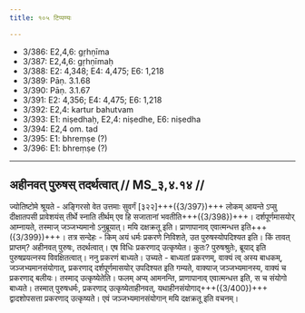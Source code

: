 ```yaml
---
title: १०५ टिप्पण्यः

---
```

- 3/386: E2,4,6: gṛhṇīma
- 3/387: E2,4,6: gṛhṇīmaḥ
- 3/388: E2: 4,348; E4: 4,475; E6: 1,218
- 3/389: Pāṇ. 3.1.68
- 3/390: Pāṇ. 3.1.67
- 3/391: E2: 4,356; E4: 4,475; E6: 1,218
- 3/392: E2,4: kartur bahutvam
- 3/393: E1: niṣedhaḥ, E2,4: niṣedhe, E6: niṣedha
- 3/394: E2,4 om. tad
- 3/395: E1: bhreṃṣe (?)
- 3/396: E1: bhreṃṣe (?)

____________________________________________


## अहीनवत् पुरुषस् तदर्थत्वात् // MS_३,४.१४ //

ज्योतिष्टोमे श्रूयते - अङ्गिरसो वेत उत्तमाः सुवर्गं [३२२]+++({3/397})+++ लोकम् आयन्ते ऽप्सु दीक्षातपसी प्रावेशयंस् तीर्थे स्नाति तीर्थम् एव हि सजातानां भवतीति+++({3/398})+++। दर्शपूर्णमासयोर् आम्नायते, तस्माज् जञ्जभ्यमानो ऽनुब्रूयात्। मयि दक्षक्रतू इति। प्राणापानाव् एवात्मन्धत्त इति+++({3/399})+++। तत्र सन्देहः - किम् अयं धर्मः प्रकरणे निविशते, उत पुरुषस्योपदिश्यत इति। किं तावत् प्राप्तम्? अहीनवत् पुरुषः, तदर्थत्वात्। एष विधिः प्रकरणाद् उत्कृष्येत। कुतः? पुरुषश्रुतेः, ब्रूयाद् इति पुरुषप्रयत्नस्य विवक्षितत्वात्।
ननु प्रकरणं बाध्यते। उच्यते - बाध्यतां प्रकरणम्, वाक्यं त्व् अस्य बाधकम्, जञ्जभ्यमानसंयोगात्, प्रकरणाद् दर्शपूर्णमासयोर् उपदिश्यत इति गम्यते, वाक्याज् जञ्जभ्यमानस्य, वाक्यं च प्रकरणाद् बलीयः। तस्माद् उत्कृष्येतेति। फलम् अप्य् आमनन्ति, प्राणापानाव् एवात्मन्धत्त इति, स च संयोगो बाध्यते। तस्मात् पुरुषधर्मः, प्रकरणाद् उत्कृष्येताहीनवत्, यथाहीनसंयोगाद्+++({3/400})+++ द्वादशोपसत्ता प्रकरणाद् उत्कृष्यते। एवं जञ्जभ्यमानसंयोगान् मयि दक्षक्रतू इति वचनम्।